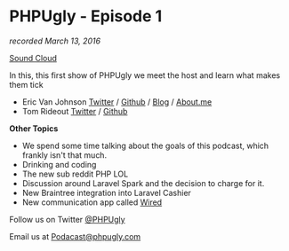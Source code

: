 # PHPUgly - Episode 1
*recorded March 13, 2016*

[Sound Cloud](https://soundcloud.com/phpugly/phpugly-ep1)

In this, this first show of PHPUgly we meet the host and learn what makes them tick
* Eric Van Johnson [Twitter](https://twitter.com/shocm) / [Github](https://github.com/ericvanjohnson/) / [Blog](https://www.shocm.com) / [About.me](https://about.me/shocm) 
* Tom Rideout [Twitter](https://twitter.com/realrideout) / [Github](https://github.com/trideout/)

**Other Topics**

* We spend some time talking about the goals of this podcast, which frankly isn't that much. 
* Drinking and coding 
* The new sub reddit PHP LOL 
* Discussion around Laravel Spark and the decision to charge for it.
* New Braintree integration into Laravel Cashier
* New communication app called [Wired](https://wired.com)




Follow us on Twitter [@PHPUgly](https://twitter.com/phpugly) 

Email us at [Podacast@phpugly.com](mailto:podcast@phpugly.com)

